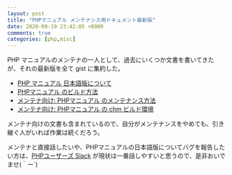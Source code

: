 ```yaml
---
layout: post
title: "PHPマニュアル メンテナンス用ドキュメント最新版"
date: 2020-09-19 23:42:05 +0900
comments: true
categories: [php,misc]
---
```


PHP マニュアルのメンテナの一人として、過去にいくつか文書を書いてきたが、それの最新版を全て gist に集約した。

- [PHP マニュアル 日本語版について](https://gist.github.com/8464d879ccb939365d729cda242dbf14)
- [PHPマニュアル のビルド方法](https://gist.github.com/7b93e8703f357d9129c0e5770a788963)
- [メンテナ向け: PHPマニュアル のメンテナンス方法](https://gist.github.com/78cd12f72c3497cafbcd6450700afdf3)
- [メンテナ向け: PHPマニュアル の chm ビルド環境](https://gist.github.com/a84365a1c55934b8ececbb839a2f9ca1)

メンテナ向けの文書も含まれているので、自分がメンテナンスをやめても、引き継ぐ人がいれば作業は続くだろう。

メンテナと直接話したいや、PHPマニュアルの日本語版についてバグを報告したい方は、[PHPユーザーズ Slack](https://phpusers-ja.slack.com/) が現状は一番話しやすいと思うので、是非おいでませ(｀ー´)
